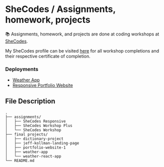# SheCodes / Assignments, homework, projects
📚 Assignments, homework, and projects are done at coding workshops at [SheCodes](www.shecodes.io).

My SheCodes profile can be visited [here](https://www.shecodes.io/graduates/7394-linn-forsman) for all workshop completions and their respective certificate of completion.

### Deployments

- [Weather App](http://weather-app-sc-1.surge.sh/)
- [Responsive Portfolio Website](http://portfolio-website-1.surge.sh/)


## File Description
```
.
├── assignments/
│   ├── SheCodes Responsive
│   ├── SheCodes Workshop Plus
│   └── SheCodes Workshop
├── final projects/
│   ├── dictionary-project
│   ├── jeff-kollman-landing-page
│   ├── portfolio-website-1
│   ├── weather-app
│   └── weather-react-app
└── README.md
```
